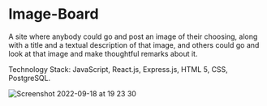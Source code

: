 # Image-Board

A site where anybody could go and post an image of their choosing, along with a title and a textual description of that image,
and others could go and look at that image and make thoughtful remarks about it.

Technology Stack: JavaScript, React.js, Express.js, HTML 5, CSS, PostgreSQL.

![Screenshot 2022-09-18 at 19 23 30](https://user-images.githubusercontent.com/101888461/190920371-f29d2788-373e-4a39-93b9-241851fe44ec.png)
